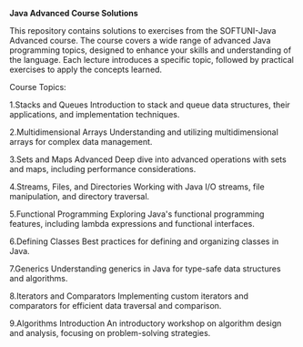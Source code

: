 **Java Advanced Course Solutions**

This repository contains solutions to exercises from the SOFTUNI-Java Advanced course. The course covers a wide range of advanced Java programming topics, designed to enhance your skills and understanding of the language. Each lecture introduces a specific topic, followed by practical exercises to apply the concepts learned.

Course Topics:

1.Stacks and Queues
  Introduction to stack and queue data structures, their applications, and implementation techniques.

2.Multidimensional Arrays
  Understanding and utilizing multidimensional arrays for complex data management.

3.Sets and Maps Advanced
  Deep dive into advanced operations with sets and maps, including performance considerations.

4.Streams, Files, and Directories
  Working with Java I/O streams, file manipulation, and directory traversal.

5.Functional Programming
  Exploring Java's functional programming features, including lambda expressions and functional interfaces.

6.Defining Classes
  Best practices for defining and organizing classes in Java.

7.Generics
  Understanding generics in Java for type-safe data structures and algorithms.

8.Iterators and Comparators
  Implementing custom iterators and comparators for efficient data traversal and comparison.

9.Algorithms Introduction
  An introductory workshop on algorithm design and analysis, focusing on problem-solving strategies.
